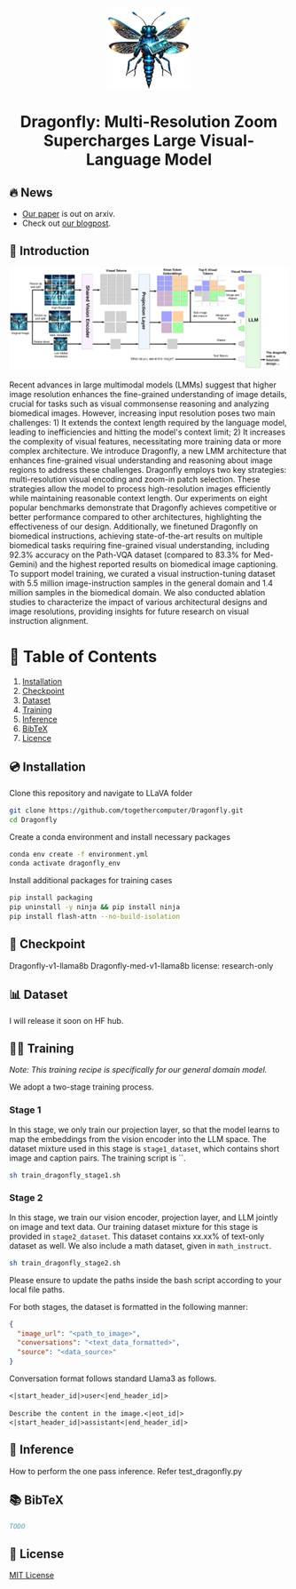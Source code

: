 <div align="center">
  <img src="assets/dragonfly_icon.png" alt="Dragonfly" style="width: 150px; display: block; margin-left: auto; margin-right: auto;" />
  <h1>Dragonfly: Multi-Resolution Zoom Supercharges Large Visual-Language Model</h1>
</div>

## 🔥 News
- [Our paper](todo) is out on arxiv.
- Check out [our blogpost](todo).


## 📖 Introduction

![Dragonfly framework](assets/model_overview.png)

Recent advances in large multimodal models (LMMs) suggest that higher image resolution enhances the fine-grained understanding of image details, crucial for tasks such as visual commonsense reasoning and analyzing biomedical images. However, increasing input resolution poses two main challenges: 1) It extends the context length required by the language model, leading to inefficiencies and hitting the model's context limit; 2) It increases the complexity of visual features, necessitating more training data or more complex architecture. We introduce Dragonfly, a new LMM architecture that enhances fine-grained visual understanding and reasoning about image regions to address these challenges. Dragonfly employs two key strategies: multi-resolution visual encoding and zoom-in patch selection. These strategies allow the model to process high-resolution images efficiently while maintaining reasonable context length. Our experiments on eight popular benchmarks demonstrate that Dragonfly achieves competitive or better performance compared to other architectures, highlighting the effectiveness of our design. Additionally, we finetuned Dragonfly on biomedical instructions, achieving state-of-the-art results on multiple biomedical tasks requiring fine-grained visual understanding, including 92.3% accuracy on the Path-VQA dataset (compared to 83.3% for Med-Gemini) and the highest reported results on biomedical image captioning. To support model training, we curated a visual instruction-tuning dataset with 5.5 million image-instruction samples in the general domain and 1.4 million samples in the biomedical domain. We also conducted ablation studies to characterize the impact of various architectural designs and image resolutions, providing insights for future research on visual instruction alignment.


# 📖 Table of Contents
1. [Installation](#installation)
2. [Checkpoint](#checkpoint)
3. [Dataset](#dataset)
4. [Training](#training)
5. [Inference](#inference)
6. [BibTeX](#bibtex)
7. [Licence](#license)


<a name="installation"/>

## 💿 Installation

Clone this repository and navigate to LLaVA folder
```bash
git clone https://github.com/togethercomputer/Dragonfly.git
cd Dragonfly
```

Create a conda environment and install necessary packages
```bash
conda env create -f environment.yml
conda activate dragonfly_env
```

Install additional packages for training cases
```bash
pip install packaging
pip uninstall -y ninja && pip install ninja
pip install flash-attn --no-build-isolation
```

<a name="checkpoint"/>

## 🏁 Checkpoint

Dragonfly-v1-llama8b
Dragonfly-med-v1-llama8b
license: research-only

<a name="dataset"/>

## 📊 Dataset

I will release it soon on HF hub. 

<a name="training"/>

## 🏋️‍♂️ Training

*Note: This training recipe is specifically for our general domain model.*

We adopt a two-stage training process.

### Stage 1
In this stage, we only train our projection layer, so that the model learns to map the embeddings from the vision encoder into the LLM space. The dataset mixture used in this stage is `stage1_dataset`, which contains short image and caption pairs. The training script is ``.

```bash
sh train_dragonfly_stage1.sh
```

### Stage 2
In this stage, we train our vision encoder, projection layer, and LLM jointly on image and text data. Our training dataset mixture for this stage is provided in `stage2_dataset`. This dataset contains xx.xx% of text-only dataset as well. We also include a math dataset, given in `math_instruct`. 

```bash
sh train_dragonfly_stage2.sh
```

Please ensure to update the paths inside the bash script according to your local file paths.

For both stages, the dataset is formatted in the following manner:

```json
{
  "image_url": "<path_to_image>",
  "conversations": "<text_data_formatted>",
  "source": "<data_source>"
}
```

Conversation format follows standard Llama3 as follows. 

```plaintext
<|start_header_id|>user<|end_header_id|>

Describe the content in the image.<|eot_id|><|start_header_id|>assistant<|end_header_id|>
```

<a name="inference"/>

## 🧠 Inference
How to perform the one pass inference. Refer test_dragonfly.py


<a name="bibtex"/>

## 📚 BibTeX

```bibtex
TODO
```
<a name="license"/>

## 🪪 License

[MIT License](LICENSE)
